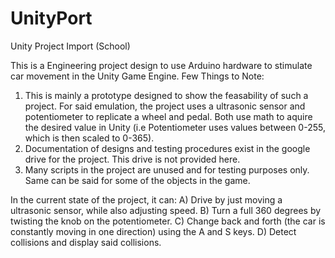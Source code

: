 # UnityPort
Unity Project Import (School)

This is a Engineering project design to use Arduino hardware to stimulate car movement in the Unity Game Engine.
Few Things to Note:
1) This is mainly a prototype designed to show the feasability of such a project. 
    For said emulation, the project uses a ultrasonic sensor and potentiometer to replicate a wheel and pedal. Both use math to aquire the desired value in Unity (i.e 
    Potentiometer uses values between 0-255, which is then scaled to 0-365).
2) Documentation of designs and testing procedures exist in the google drive for the project. This drive is not provided here.
3) Many scripts in the project are unused and for testing purposes only. Same can be said for some of the objects in the game.

In the current state of the project, it can:
A) Drive by just moving a ultrasonic sensor, while also adjusting speed.
B) Turn a full 360 degrees by twisting the knob on the potentiometer.
C) Change back and forth (the car is constantly moving in one direction) using the A and S keys.
D) Detect collisions and display said collisions.
